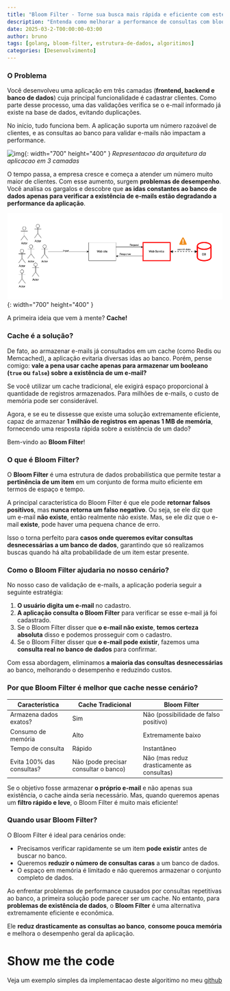 ```yaml
---
title: "Bloom Filter - Torne sua busca mais rápida e eficiente com este algoritimo"
description: "Entenda como melhorar a performance de consultas com bloom filter"
date: 2025-03-2-T00:00:00-03:00
author: bruno
tags: [golang, bloom-filter, estrutura-de-dados, algoritimos]
categories: [Desenvolvimento]
---
```


### O Problema  

Você desenvolveu uma aplicação em três camadas (**frontend, backend e banco de dados**) cuja principal funcionalidade é cadastrar clientes. Como parte desse processo, uma das validações verifica se o e-mail informado já existe na base de dados, evitando duplicações.  

No início, tudo funciona bem. A aplicação suporta um número razoável de clientes, e as consultas ao banco para validar e-mails não impactam a performance.  

![img](/assets/img/bloom-filter-Página-1.drawio.png){: width="700" height="400" }
*Representacao da arquitetura da aplicacao em 3 camadas*

O tempo passa, a empresa cresce e começa a atender um número muito maior de clientes. Com esse aumento, surgem **problemas de desempenho**. Você analisa os gargalos e descobre que **as idas constantes ao banco de dados apenas para verificar a existência de e-mails estão degradando a performance da aplicação**.  

![img](/assets/img/bloom-filter-erro.drawio.png){: width="700" height="400" }

A primeira ideia que vem à mente? **Cache!**  

### Cache é a solução?  

De fato, ao armazenar e-mails já consultados em um cache (como Redis ou Memcached), a aplicação evitaria diversas idas ao banco. Porém, pense comigo: **vale a pena usar cache apenas para armazenar um booleano (`true` ou `false`) sobre a existência de um e-mail?**  

Se você utilizar um cache tradicional, ele exigirá espaço proporcional à quantidade de registros armazenados. Para milhões de e-mails, o custo de memória pode ser considerável.  

Agora, e se eu te dissesse que existe uma solução extremamente eficiente, capaz de armazenar **1 milhão de registros em apenas 1 MB de memória**, fornecendo uma resposta rápida sobre a existência de um dado?  

Bem-vindo ao **Bloom Filter**!  

### O que é Bloom Filter?  

O **Bloom Filter** é uma estrutura de dados probabilística que permite testar a **pertinência de um item** em um conjunto de forma muito eficiente em termos de espaço e tempo.  

A principal característica do Bloom Filter é que ele pode **retornar falsos positivos**, mas **nunca retorna um falso negativo**. Ou seja, se ele diz que um e-mail **não existe**, então realmente não existe. Mas, se ele diz que o e-mail **existe**, pode haver uma pequena chance de erro.  

Isso o torna perfeito para **casos onde queremos evitar consultas desnecessárias a um banco de dados**, garantindo que só realizamos buscas quando há alta probabilidade de um item estar presente.  

### Como o Bloom Filter ajudaria no nosso cenário?  

No nosso caso de validação de e-mails, a aplicação poderia seguir a seguinte estratégia:  

1. **O usuário digita um e-mail** no cadastro.  
2. **A aplicação consulta o Bloom Filter** para verificar se esse e-mail já foi cadastrado.  
3. Se o Bloom Filter disser que **o e-mail não existe**, **temos certeza absoluta** disso e podemos prosseguir com o cadastro.  
4. Se o Bloom Filter disser que **o e-mail pode existir**, fazemos uma **consulta real no banco de dados** para confirmar.  

Com essa abordagem, eliminamos **a maioria das consultas desnecessárias** ao banco, melhorando o desempenho e reduzindo custos.  

### Por que Bloom Filter é melhor que cache nesse cenário?  

| Característica       | Cache Tradicional | Bloom Filter |
|----------------------|------------------|-------------|
| Armazena dados exatos? |  Sim |  Não (possibilidade de falso positivo) |
| Consumo de memória   | Alto | Extremamente baixo |
| Tempo de consulta    | Rápido | Instantâneo |
| Evita 100% das consultas? |  Não (pode precisar consultar o banco) |  Não (mas reduz drasticamente as consultas) |

Se o objetivo fosse armazenar **o próprio e-mail** e não apenas sua existência, o cache ainda seria necessário. Mas, quando queremos apenas um **filtro rápido e leve**, o Bloom Filter é muito mais eficiente!  

### Quando usar Bloom Filter?  

O Bloom Filter é ideal para cenários onde:  

- Precisamos verificar rapidamente se um item **pode existir** antes de buscar no banco.  
- Queremos **reduzir o número de consultas caras** a um banco de dados.  
- O espaço em memória é limitado e não queremos armazenar o conjunto completo de dados.  

Ao enfrentar problemas de performance causados por consultas repetitivas ao banco, a primeira solução pode parecer ser um cache. No entanto, para **problemas de existência de dados**, o **Bloom Filter** é uma alternativa extremamente eficiente e econômica.  

Ele **reduz drasticamente as consultas ao banco**, **consome pouca memória** e melhora o desempenho geral da aplicação. 

# Show me the code

Veja um exemplo simples da implementacao deste algoritimo no meu [github](https://github.com/brbarmex/bloom-filter)
